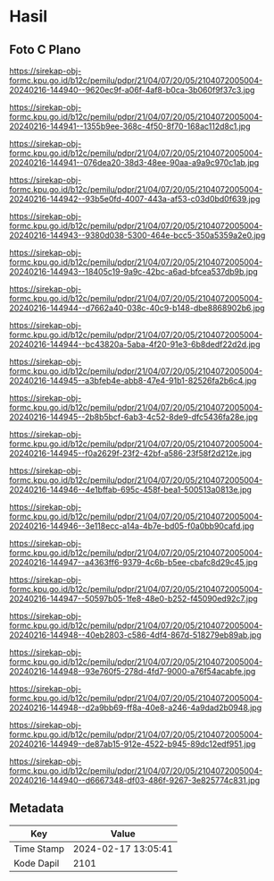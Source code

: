 # Hasil

## Foto C Plano

https://sirekap-obj-formc.kpu.go.id/b12c/pemilu/pdpr/21/04/07/20/05/2104072005004-20240216-144940--9620ec9f-a06f-4af8-b0ca-3b060f9f37c3.jpg

https://sirekap-obj-formc.kpu.go.id/b12c/pemilu/pdpr/21/04/07/20/05/2104072005004-20240216-144941--1355b9ee-368c-4f50-8f70-168ac112d8c1.jpg

https://sirekap-obj-formc.kpu.go.id/b12c/pemilu/pdpr/21/04/07/20/05/2104072005004-20240216-144941--076dea20-38d3-48ee-90aa-a9a9c970c1ab.jpg

https://sirekap-obj-formc.kpu.go.id/b12c/pemilu/pdpr/21/04/07/20/05/2104072005004-20240216-144942--93b5e0fd-4007-443a-af53-c03d0bd0f639.jpg

https://sirekap-obj-formc.kpu.go.id/b12c/pemilu/pdpr/21/04/07/20/05/2104072005004-20240216-144943--9380d038-5300-464e-bcc5-350a5359a2e0.jpg

https://sirekap-obj-formc.kpu.go.id/b12c/pemilu/pdpr/21/04/07/20/05/2104072005004-20240216-144943--18405c19-9a9c-42bc-a6ad-bfcea537db9b.jpg

https://sirekap-obj-formc.kpu.go.id/b12c/pemilu/pdpr/21/04/07/20/05/2104072005004-20240216-144944--d7662a40-038c-40c9-b148-dbe8868902b6.jpg

https://sirekap-obj-formc.kpu.go.id/b12c/pemilu/pdpr/21/04/07/20/05/2104072005004-20240216-144944--bc43820a-5aba-4f20-91e3-6b8dedf22d2d.jpg

https://sirekap-obj-formc.kpu.go.id/b12c/pemilu/pdpr/21/04/07/20/05/2104072005004-20240216-144945--a3bfeb4e-abb8-47e4-91b1-82526fa2b6c4.jpg

https://sirekap-obj-formc.kpu.go.id/b12c/pemilu/pdpr/21/04/07/20/05/2104072005004-20240216-144945--2b8b5bcf-6ab3-4c52-8de9-dfc5436fa28e.jpg

https://sirekap-obj-formc.kpu.go.id/b12c/pemilu/pdpr/21/04/07/20/05/2104072005004-20240216-144945--f0a2629f-23f2-42bf-a586-23f58f2d212e.jpg

https://sirekap-obj-formc.kpu.go.id/b12c/pemilu/pdpr/21/04/07/20/05/2104072005004-20240216-144946--4e1bffab-695c-458f-bea1-500513a0813e.jpg

https://sirekap-obj-formc.kpu.go.id/b12c/pemilu/pdpr/21/04/07/20/05/2104072005004-20240216-144946--3e118ecc-a14a-4b7e-bd05-f0a0bb90cafd.jpg

https://sirekap-obj-formc.kpu.go.id/b12c/pemilu/pdpr/21/04/07/20/05/2104072005004-20240216-144947--a4363ff6-9379-4c6b-b5ee-cbafc8d29c45.jpg

https://sirekap-obj-formc.kpu.go.id/b12c/pemilu/pdpr/21/04/07/20/05/2104072005004-20240216-144947--50597b05-1fe8-48e0-b252-f45090ed92c7.jpg

https://sirekap-obj-formc.kpu.go.id/b12c/pemilu/pdpr/21/04/07/20/05/2104072005004-20240216-144948--40eb2803-c586-4df4-867d-518279eb89ab.jpg

https://sirekap-obj-formc.kpu.go.id/b12c/pemilu/pdpr/21/04/07/20/05/2104072005004-20240216-144948--93e760f5-278d-4fd7-9000-a76f54acabfe.jpg

https://sirekap-obj-formc.kpu.go.id/b12c/pemilu/pdpr/21/04/07/20/05/2104072005004-20240216-144948--d2a9bb69-ff8a-40e8-a246-4a9dad2b0948.jpg

https://sirekap-obj-formc.kpu.go.id/b12c/pemilu/pdpr/21/04/07/20/05/2104072005004-20240216-144949--de87ab15-912e-4522-b945-89dc12edf951.jpg

https://sirekap-obj-formc.kpu.go.id/b12c/pemilu/pdpr/21/04/07/20/05/2104072005004-20240216-144940--d6667348-df03-486f-9267-3e825774c831.jpg


## Metadata

| Key        | Value               |
| ---------- | ------------------- |
| Time Stamp | 2024-02-17 13:05:41 |
| Kode Dapil | 2101                |



